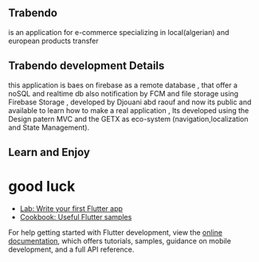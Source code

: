 ## Trabendo

is an application for e-commerce specializing in local(algerian) and european products transfer
## Trabendo development Details 

this application is baes on firebase as a remote database , that offer a noSQL and realtime db also notification by FCM and file storage using Firebase Storage , developed by Djouani abd raouf and now its public and available to learn how to make a real application , Its developed using the Design patern MVC and the GETX as eco-system (navigation,localization and State Management).

## Learn and Enjoy 
# good luck 


- [Lab: Write your first Flutter app](https://docs.flutter.dev/get-started/codelab)
- [Cookbook: Useful Flutter samples](https://docs.flutter.dev/cookbook)

For help getting started with Flutter development, view the
[online documentation](https://docs.flutter.dev/), which offers tutorials,
samples, guidance on mobile development, and a full API reference.
